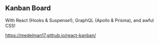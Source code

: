 ## Kanban Board

With React (Hooks & Suspense!), GraphQL (Apollo & Prisma), and awful CSS!

https://medelman17.github.io/react-kanban/
